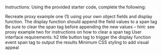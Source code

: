 Instructions:
Using the provided starter code, complete the following:

Recreate proxy example one (1) using your own object fields and display function.
The display function should append the field values to a span tag
Be sure to clear the span tag before appending the new values – hint: see proxy example two for instructions on how to clear a span tag
User interface requirements:
h2 title
button tag to trigger the display function event
span tag to output the results
Minimum CSS styling to add visual appeal
